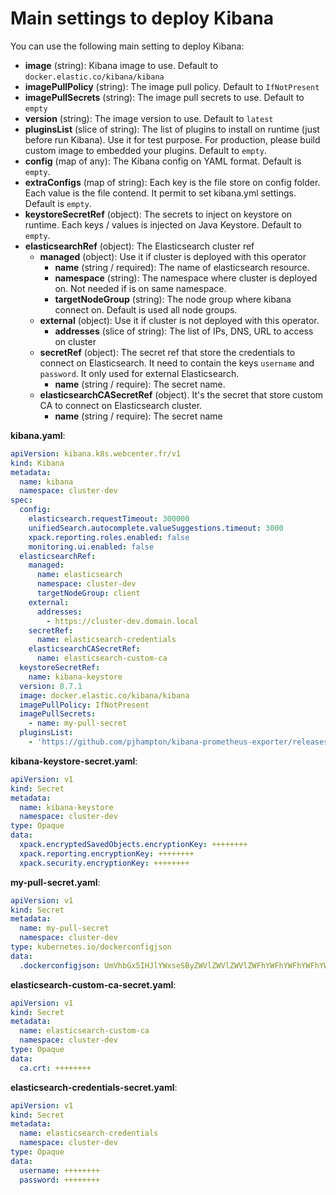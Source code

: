 # Main settings to deploy Kibana

You can use the following main setting to deploy Kibana:
- **image** (string): Kibana image to use. Default to `docker.elastic.co/kibana/kibana`
- **imagePullPolicy** (string): The image pull policy. Default to `IfNotPresent`
- **imagePullSecrets** (string): The image pull secrets to use. Default to `empty`
- **version** (string): The image version to use. Default to `latest`
- **pluginsList** (slice of string): The list of plugins to install on runtime (just before run Kibana). Use it for test purpose. For production, please build custom image to embedded your plugins. Default to `empty`.
- **config** (map of any): The Kibana config on YAML format. Default is `empty`.
- **extraConfigs** (map of string): Each key is the file store on config folder. Each value is the file contend. It permit to set kibana.yml settings. Default is `empty`.
- **keystoreSecretRef** (object): The secrets to inject on keystore on runtime. Each keys / values is injected on Java Keystore. Default to `empty`.
- **elasticsearchRef** (object): The Elasticsearch cluster ref
  - **managed** (object): Use it if cluster is deployed with this operator
    - **name** (string / required): The name of elasticsearch resource.
    - **namespace** (string): The namespace where cluster is deployed on. Not needed if is on same namespace.
    - **targetNodeGroup** (string): The node group where kibana connect on. Default is used all node groups.
  - **external** (object): Use it if cluster is not deployed with this operator.
    - **addresses** (slice of string): The list of IPs, DNS, URL to access on cluster
  - **secretRef** (object): The secret ref that store the credentials to connect on Elasticsearch. It need to contain the keys `username` and `password`. It only used for external Elasticsearch.
    - **name** (string / require): The secret name.
  - **elasticsearchCASecretRef** (object). It's the secret that store custom CA to connect on Elasticsearch cluster.
    - **name** (string / require): The secret name

**kibana.yaml**:
```yaml
apiVersion: kibana.k8s.webcenter.fr/v1
kind: Kibana
metadata:
  name: kibana
  namespace: cluster-dev
spec:
  config:
    elasticsearch.requestTimeout: 300000
    unifiedSearch.autocomplete.valueSuggestions.timeout: 3000
    xpack.reporting.roles.enabled: false
    monitoring.ui.enabled: false
  elasticsearchRef:
    managed:
      name: elasticsearch
      namespace: cluster-dev
      targetNodeGroup: client
    external:
      addresses:
        - https://cluster-dev.domain.local
    secretRef:
      name: elasticsearch-credentials
    elasticsearchCASecretRef:
      name: elasticsearch-custom-ca
  keystoreSecretRef:
    name: kibana-keystore
  version: 8.7.1
  image: docker.elastic.co/kibana/kibana
  imagePullPolicy: IfNotPresent
  imagePullSecrets:
    - name: my-pull-secret
  pluginsList:
    - 'https://github.com/pjhampton/kibana-prometheus-exporter/releases/download/8.10.0/kibana-prometheus-exporter-8.10.0.zip'
```

**kibana-keystore-secret.yaml**:
```yaml
apiVersion: v1
kind: Secret
metadata:
  name: kibana-keystore
  namespace: cluster-dev
type: Opaque
data:
  xpack.encryptedSavedObjects.encryptionKey: ++++++++
  xpack.reporting.encryptionKey: ++++++++
  xpack.security.encryptionKey: ++++++++
```

**my-pull-secret.yaml**:
```yaml
apiVersion: v1
kind: Secret
metadata:
  name: my-pull-secret
  namespace: cluster-dev
type: kubernetes.io/dockerconfigjson
data:
  .dockerconfigjson: UmVhbGx5IHJlYWxseSByZWVlZWVlZWVlZWFhYWFhYWFhYWFhYWFhYWFhYWFhYWFhYWFhYWxsbGxsbGxsbGxsbGxsbGxsbGxsbGxsbGxsbGxsbGx5eXl5eXl5eXl5eXl5eXl5eXl5eSBsbGxsbGxsbGxsbGxsbG9vb29vb29vb29vb29vb29vb29vb29vb29vb25ubm5ubm5ubm5ubm5ubm5ubm5ubm5ubmdnZ2dnZ2dnZ2dnZ2dnZ2dnZ2cgYXV0aCBrZXlzCg==
```

**elasticsearch-custom-ca-secret.yaml**:
```yaml
apiVersion: v1
kind: Secret
metadata:
  name: elasticsearch-custom-ca
  namespace: cluster-dev
type: Opaque
data:
  ca.crt: ++++++++
```

**elasticsearch-credentials-secret.yaml**:
```yaml
apiVersion: v1
kind: Secret
metadata:
  name: elasticsearch-credentials
  namespace: cluster-dev
type: Opaque
data:
  username: ++++++++
  password: ++++++++
```